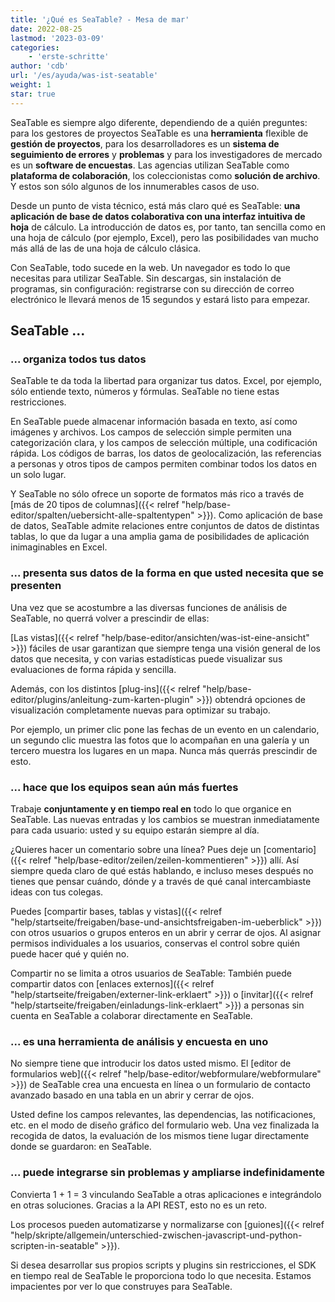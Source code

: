 ```yaml
---
title: '¿Qué es SeaTable? - Mesa de mar'
date: 2022-08-25
lastmod: '2023-03-09'
categories:
    - 'erste-schritte'
author: 'cdb'
url: '/es/ayuda/was-ist-seatable'
weight: 1
star: true
---
```


SeaTable es siempre algo diferente, dependiendo de a quién preguntes: para los gestores de proyectos SeaTable es una **herramienta** flexible de **gestión de proyectos**, para los desarrolladores es un **sistema de seguimiento de errores** y **problemas** y para los investigadores de mercado es un **software de encuestas**. Las agencias utilizan SeaTable como **plataforma de colaboración**, los coleccionistas como **solución de archivo**. Y estos son sólo algunos de los innumerables casos de uso.

Desde un punto de vista técnico, está más claro qué es SeaTable: **una aplicación de base de datos colaborativa con una interfaz intuitiva de hoja** de cálculo. La introducción de datos es, por tanto, tan sencilla como en una hoja de cálculo (por ejemplo, Excel), pero las posibilidades van mucho más allá de las de una hoja de cálculo clásica.

Con SeaTable, todo sucede en la web. Un navegador es todo lo que necesitas para utilizar SeaTable. Sin descargas, sin instalación de programas, sin configuración: registrarse con su dirección de correo electrónico le llevará menos de 15 segundos y estará listo para empezar.

## SeaTable ...

### ... organiza todos tus datos

SeaTable te da toda la libertad para organizar tus datos. Excel, por ejemplo, sólo entiende texto, números y fórmulas. SeaTable no tiene estas restricciones.

En SeaTable puede almacenar información basada en texto, así como imágenes y archivos. Los campos de selección simple permiten una categorización clara, y los campos de selección múltiple, una codificación rápida. Los códigos de barras, los datos de geolocalización, las referencias a personas y otros tipos de campos permiten combinar todos los datos en un solo lugar.

Y SeaTable no sólo ofrece un soporte de formatos más rico a través de [más de 20 tipos de columnas]({{< relref "help/base-editor/spalten/uebersicht-alle-spaltentypen" >}}). Como aplicación de base de datos, SeaTable admite relaciones entre conjuntos de datos de distintas tablas, lo que da lugar a una amplia gama de posibilidades de aplicación inimaginables en Excel.

### ... presenta sus datos de la forma en que usted necesita que se presenten

Una vez que se acostumbre a las diversas funciones de análisis de SeaTable, no querrá volver a prescindir de ellas:

[Las vistas]({{< relref "help/base-editor/ansichten/was-ist-eine-ansicht" >}}) fáciles de usar garantizan que siempre tenga una visión general de los datos que necesita, y con varias estadísticas puede visualizar sus evaluaciones de forma rápida y sencilla.

Además, con los distintos [plug-ins]({{< relref "help/base-editor/plugins/anleitung-zum-karten-plugin" >}}) obtendrá opciones de visualización completamente nuevas para optimizar su trabajo.

Por ejemplo, un primer clic pone las fechas de un evento en un calendario, un segundo clic muestra las fotos que lo acompañan en una galería y un tercero muestra los lugares en un mapa. Nunca más querrás prescindir de esto.

### ... hace que los equipos sean aún más fuertes

Trabaje **conjuntamente y en tiempo real en** todo lo que organice en SeaTable. Las nuevas entradas y los cambios se muestran inmediatamente para cada usuario: usted y su equipo estarán siempre al día.

¿Quieres hacer un comentario sobre una línea? Pues deje un [comentario]({{< relref "help/base-editor/zeilen/zeilen-kommentieren" >}}) allí. Así siempre queda claro de qué estás hablando, e incluso meses después no tienes que pensar cuándo, dónde y a través de qué canal intercambiaste ideas con tus colegas.

Puedes [compartir bases, tablas y vistas]({{< relref "help/startseite/freigaben/base-und-ansichtsfreigaben-im-ueberblick" >}}) con otros usuarios o grupos enteros en un abrir y cerrar de ojos. Al asignar permisos individuales a los usuarios, conservas el control sobre quién puede hacer qué y quién no.

Compartir no se limita a otros usuarios de SeaTable: También puede compartir datos con [enlaces externos]({{< relref "help/startseite/freigaben/externer-link-erklaert" >}}) o [invitar]({{< relref "help/startseite/freigaben/einladungs-link-erklaert" >}}) a personas sin cuenta en SeaTable a colaborar directamente en SeaTable.

### ... es una herramienta de análisis y encuesta en uno

No siempre tiene que introducir los datos usted mismo. El [editor de formularios web]({{< relref "help/base-editor/webformulare/webformulare" >}}) de SeaTable crea una encuesta en línea o un formulario de contacto avanzado basado en una tabla en un abrir y cerrar de ojos.

Usted define los campos relevantes, las dependencias, las notificaciones, etc. en el modo de diseño gráfico del formulario web. Una vez finalizada la recogida de datos, la evaluación de los mismos tiene lugar directamente donde se guardaron: en SeaTable.

### ... puede integrarse sin problemas y ampliarse indefinidamente

Convierta 1 + 1 = 3 vinculando SeaTable a otras aplicaciones e integrándolo en otras soluciones. Gracias a la API REST, esto no es un reto.

Los procesos pueden automatizarse y normalizarse con [guiones]({{< relref "help/skripte/allgemein/unterschied-zwischen-javascript-und-python-scripten-in-seatable" >}}).

Si desea desarrollar sus propios scripts y plugins sin restricciones, el SDK en tiempo real de SeaTable le proporciona todo lo que necesita. Estamos impacientes por ver lo que construyes para SeaTable.
